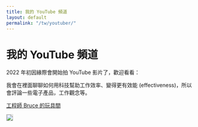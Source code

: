 ```yaml
---
title: 我的 YouTube 頻道
layout: default
permalink: "/tw/youtuber/"
---
```


# 我的 YouTube 頻道

2022 年初因緣際會開始拍 YouTube 影片了，歡迎看看：

我會在裡面聊聊如何用科技幫助工作效率、變得更有效能 (effectiveness)，所以會評論一些電子產品，工作觀念等。

[工程師 Bruce 的玩具間](https://www.youtube.com/BruceToyRoom)

<a href="https://www.youtube.com/BruceToyRoom"><img src="{% link /images/my_yt_chann.png %}" style="border: 1px solid #ccc;" /></a>
